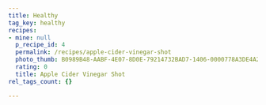 ```yaml
---
title: Healthy
tag_key: healthy
recipes:
- mine: null
  p_recipe_id: 4
  permalink: /recipes/apple-cider-vinegar-shot
  photo_thumb: B0989B48-AABF-4E07-8D0E-79214732BAD7-1406-0000778A3DE4A26A.jpg
  rating: 0
  title: Apple Cider Vinegar Shot
rel_tags_count: {}

---
```


